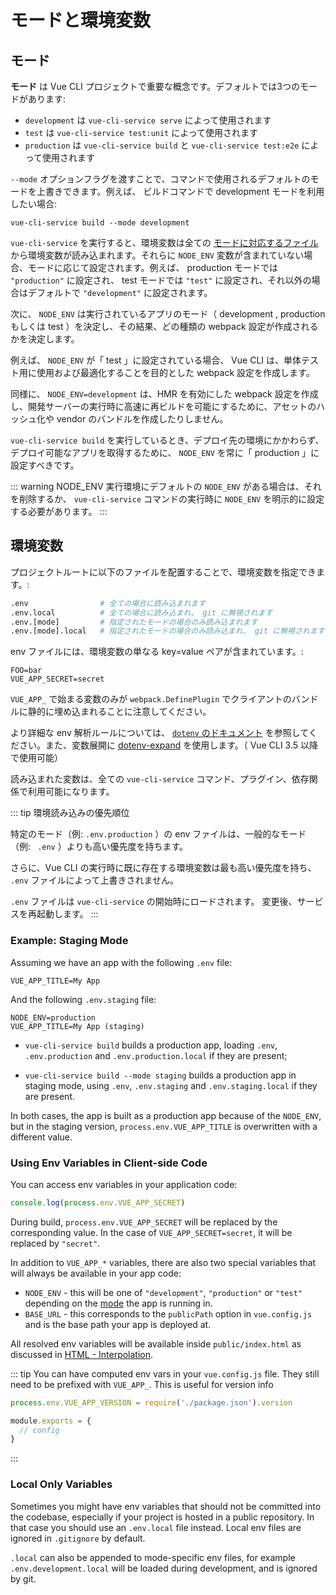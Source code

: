 # モードと環境変数

## モード

**モード** は Vue CLI プロジェクトで重要な概念です。デフォルトでは3つのモードがあります:

- `development` は `vue-cli-service serve` によって使用されます
- `test` は `vue-cli-service test:unit` によって使用されます
- `production` は `vue-cli-service build` と `vue-cli-service test:e2e` によって使用されます

`--mode` オプションフラグを渡すことで、コマンドで使用されるデフォルトのモードを上書きできます。例えば、 ビルドコマンドで development モードを利用したい場合:

```
vue-cli-service build --mode development
```

`vue-cli-service` を実行すると、環境変数は全ての [モードに対応するファイル](#environment-variables) から環境変数が読み込まれます。それらに `NODE_ENV` 変数が含まれていない場合、モードに応じて設定されます。例えば、 production モードでは `"production"` に設定され、 test モードでは `"test"` に設定され、それ以外の場合はデフォルトで `"development"` に設定されます。

次に、 `NODE_ENV` は実行されているアプリのモード（ development , production もしくは test ）を決定し、その結果、どの種類の webpack 設定が作成されるかを決定します。

例えば、 `NODE_ENV` が「 test 」に設定されている場合、  Vue CLI は、単体テスト用に使用および最適化することを目的とした webpack 設定を作成します。

同様に、 `NODE_ENV=development` は、HMR を有効にした webpack 設定を作成し、開発サーバーの実行時に高速に再ビルドを可能にするために、アセットのハッシュ化や vendor のバンドルを作成したりしません。

`vue-cli-service build` を実行しているとき、デプロイ先の環境にかかわらず、デプロイ可能なアプリを取得するために、 `NODE_ENV` を常に「 production 」に設定すべきです。

::: warning NODE_ENV
実行環境にデフォルトの `NODE_ENV` がある場合は、それを削除するか、 `vue-cli-service` コマンドの実行時に `NODE_ENV` を明示的に設定する必要があります。
:::

## 環境変数

プロジェクトルートに以下のファイルを配置することで、環境変数を指定できます。:

``` bash
.env                # 全ての場合に読み込まれます
.env.local          # 全ての場合に読み込まれ、 git に無視されます
.env.[mode]         # 指定されたモードの場合のみ読み込まれます
.env.[mode].local   # 指定されたモードの場合のみ読み込まれ、 git に無視されます
```

env ファイルには、環境変数の単なる key=value ペアが含まれています。:

```
FOO=bar
VUE_APP_SECRET=secret
```

`VUE_APP_` で始まる変数のみが `webpack.DefinePlugin` でクライアントのバンドルに静的に埋め込まれることに注意してください。

より詳細な env 解析ルールについては、 [ `dotenv` のドキュメント](https://github.com/motdotla/dotenv#rules) を参照してください。また、変数展開に [dotenv-expand](https://github.com/motdotla/dotenv-expand) を使用します。（ Vue CLI 3.5 以降で使用可能）

読み込まれた変数は、全ての `vue-cli-service` コマンド、プラグイン、依存関係で利用可能になります。

::: tip 環境読み込みの優先順位

特定のモード（例: `.env.production` ）の env ファイルは、一般的なモード（例: ` .env` ）よりも高い優先度を持ちます。

さらに、Vue CLI の実行時に既に存在する環境変数は最も高い優先度を持ち、 `.env` ファイルによって上書きされません。

`.env` ファイルは `vue-cli-service` の開始時にロードされます。 変更後、サービスを再起動します。
:::

### Example: Staging Mode

Assuming we have an app with the following `.env` file:

```
VUE_APP_TITLE=My App
```

And the following `.env.staging` file:

```
NODE_ENV=production
VUE_APP_TITLE=My App (staging)
```

- `vue-cli-service build` builds a production app, loading `.env`, `.env.production` and `.env.production.local` if they are present;

- `vue-cli-service build --mode staging` builds a production app in staging mode, using `.env`, `.env.staging` and `.env.staging.local` if they are present.

In both cases, the app is built as a production app because of the `NODE_ENV`, but in the staging version, `process.env.VUE_APP_TITLE` is overwritten with a different value.

### Using Env Variables in Client-side Code

You can access env variables in your application code:

``` js
console.log(process.env.VUE_APP_SECRET)
```

During build, `process.env.VUE_APP_SECRET` will be replaced by the corresponding value. In the case of `VUE_APP_SECRET=secret`, it will be replaced by `"secret"`.

In addition to `VUE_APP_*` variables, there are also two special variables that will always be available in your app code:

- `NODE_ENV` - this will be one of `"development"`, `"production"` or `"test"` depending on the [mode](#modes) the app is running in.
- `BASE_URL` - this corresponds to the `publicPath` option in `vue.config.js` and is the base path your app is deployed at.

All resolved env variables will be available inside `public/index.html` as discussed in [HTML - Interpolation](./html-and-static-assets.md#interpolation).

::: tip
You can have computed env vars in your `vue.config.js` file. They still need to be prefixed with `VUE_APP_`. This is useful for version info

```js
process.env.VUE_APP_VERSION = require('./package.json').version

module.exports = {
  // config
}
```
:::

### Local Only Variables

Sometimes you might have env variables that should not be committed into the codebase, especially if your project is hosted in a public repository. In that case you should use an `.env.local` file instead. Local env files are ignored in `.gitignore` by default.

`.local` can also be appended to mode-specific env files, for example `.env.development.local` will be loaded during development, and is ignored by git.
